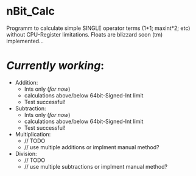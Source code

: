 # nBit_Calc
Programm to calculate simple SINGLE operator terms (1+1; maxint\*2; etc) without CPU-Register limitations.
Floats are blizzard soon (tm) implemented...
# *Currently working*:
  - Addition: 
    - Ints only (*for now*)
    - calculations above/below 64bit-Signed-Int limit
    - Test successful!
  - Subtraction:
    - Ints only (*for now*)
    - calculations above/below 64bit-Signed-Int limit
    - Test successful!
  - Multiplication:
    - // TODO
    - // use multiple additions or implment manual method?
  - Division:
    - // TODO
    - // use multiple subtractions or implment manual method?
